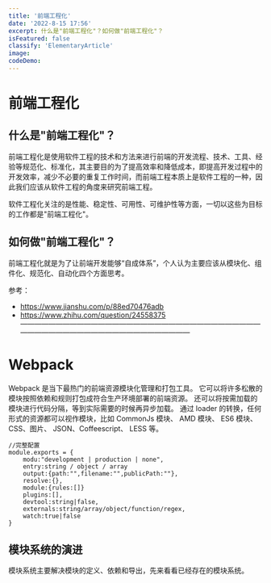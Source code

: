 ```yaml
---
title: '前端工程化'
date: '2022-8-15 17:56'
excerpt: 什么是"前端工程化"？如何做"前端工程化"？
isFeatured: false
classify: 'ElementaryArticle'
image:
codeDemo:
---
```


# 前端工程化
## 什么是"前端工程化"？
前端工程化是使用软件工程的技术和方法来进行前端的开发流程、技术、工具、经验等规范化、标准化，其主要目的为了提高效率和降低成本，即提高开发过程中的开发效率，减少不必要的重复工作时间，而前端工程本质上是软件工程的一种，因此我们应该从软件工程的角度来研究前端工程。

软件工程化关注的是性能、稳定性、可用性、可维护性等方面，一切以这些为目标的工作都是"前端工程化"。
## 如何做"前端工程化"？
前端工程化就是为了让前端开发能够“自成体系”，个人认为主要应该从模块化、组件化、规范化、自动化四个方面思考。


参考：
- https://www.jianshu.com/p/88ed70476adb
- https://www.zhihu.com/question/24558375
——————————————————————————————————————————————————————————
# Webpack
Webpack 是当下最热门的前端资源模块化管理和打包工具。
它可以将许多松散的模块按照依赖和规则打包成符合生产环境部署的前端资源。
还可以将按需加载的模块进行代码分隔，等到实际需要的时候再异步加载。
通过 loader 的转换，任何形式的资源都可以视作模块，比如 CommonJs 模块、 AMD 模块、 ES6 模块、CSS、图片、 JSON、Coffeescript、 LESS 等。



```JS
//完整配置
module.exports = {
    modu:"development | production | none",
    entry:string / object / array
    output:{path:"",filename:"",publicPath:""},
    resolve:{},
    module:{rules:[]}
	plugins:[],
    devtool:string|false,
    externals:string/array/object/function/regex,
    watch:true|false
}
```

## 模块系统的演进

模块系统主要解决模块的定义、依赖和导出，先来看看已经存在的模块系统。